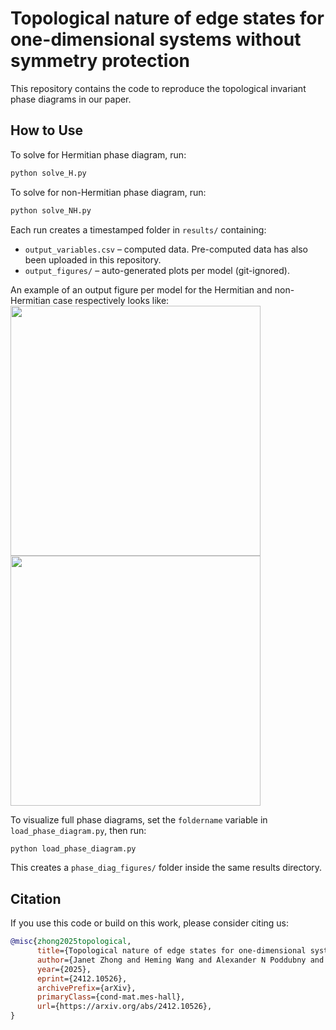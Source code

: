 
# Topological nature of edge states for one-dimensional systems without symmetry protection

This repository contains the code to reproduce the topological invariant phase diagrams in our paper. 

## How to Use

To solve for Hermitian phase diagram, run:
```bash
python solve_H.py
```
To solve for non-Hermitian phase diagram, run:
```bash
python solve_NH.py
```
Each run creates a timestamped folder in `results/` containing:

- `output_variables.csv` – computed data. Pre-computed data has also been uploaded in this repository.
- `output_figures/` – auto-generated plots per model (git-ignored). 

An example of an output figure per model for the Hermitian and non-Hermitian case respectively looks like:
<img src="https://github.com/user-attachments/assets/070d4871-a22f-4b5b-8d30-100b2621e6f1" width="400"/>
<img src="https://github.com/user-attachments/assets/ae090dbf-6429-496f-8e5f-ffd8718b593e" width="400"/>

To visualize full phase diagrams, set the `foldername` variable in `load_phase_diagram.py`, then run:

```bash
python load_phase_diagram.py
```
This creates a `phase_diag_figures/` folder inside the same results directory.

## Citation

If you use this code or build on this work, please consider citing us:

```bibtex
@misc{zhong2025topological,
      title={Topological nature of edge states for one-dimensional systems without symmetry protection}, 
      author={Janet Zhong and Heming Wang and Alexander N Poddubny and Shanhui Fan},
      year={2025},
      eprint={2412.10526},
      archivePrefix={arXiv},
      primaryClass={cond-mat.mes-hall},
      url={https://arxiv.org/abs/2412.10526}, 
}
```
